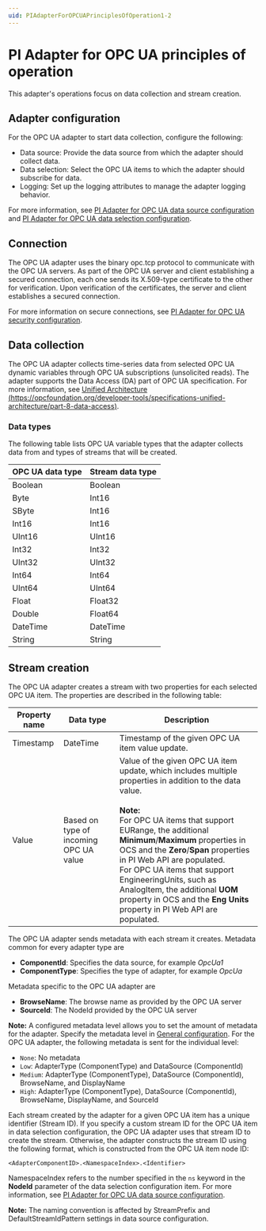 ```yaml
---
uid: PIAdapterForOPCUAPrinciplesOfOperation1-2
---
```


# PI Adapter for OPC UA principles of operation

This adapter's operations focus on data collection and stream creation.

## Adapter configuration

For the OPC UA adapter to start data collection, configure the following:

- Data source: Provide the data source from which the adapter should collect data.
- Data selection: Select the OPC UA items to which the adapter should subscribe for data.
- Logging: Set up the logging attributes to manage the adapter logging behavior.

For more information, see [PI Adapter for OPC UA data source configuration](xref:PIAdapterForOPCUADataSourceConfiguration1-2) and [PI Adapter for OPC UA data selection configuration](xref:PIAdapterForOPCUADataSelectionConfiguration1-2).

## Connection

The OPC UA adapter uses the binary opc.tcp protocol to communicate with the OPC UA servers. As part of the OPC UA server and client establishing a secured connection, each one sends its X.509-type certificate to the other for verification. Upon verification of the certificates, the server and client establishes a secured connection.

For more information on secure connections, see [PI Adapter for OPC UA security configuration](xref:PIAdapterForOPCUASecurityConfiguration1-2).

## Data collection

The OPC UA adapter collects time-series data from selected OPC UA dynamic variables through OPC UA subscriptions (unsolicited reads). The adapter supports the Data Access (DA) part of OPC UA specification. For more information, see [Unified Architecture (https://opcfoundation.org/developer-tools/specifications-unified-architecture/part-8-data-access)](https://opcfoundation.org/developer-tools/specifications-unified-architecture/part-8-data-access).

### Data types

The following table lists OPC UA variable types that the adapter collects data from and types of streams that will be created.

| OPC UA data type | Stream data type |
|------------------|------------------|
| Boolean          | Boolean          |
| Byte             | Int16            |
| SByte            | Int16            |
| Int16            | Int16            |
| UInt16           | UInt16           |
| Int32            | Int32            |
| UInt32           | UInt32           |
| Int64            | Int64            |
| UInt64           | UInt64           |
| Float            | Float32          |
| Double           | Float64          |
| DateTime         | DateTime         |
| String           | String           |

## Stream creation

The OPC UA adapter creates a stream with two properties for each selected OPC UA item. The properties are described in the following table:

| Property name | Data type | Description |
|---------------|-----------|-------------|
| Timestamp     | DateTime  | Timestamp of the given OPC UA item value update. |
| Value         | Based on type of incoming OPC UA value | Value of the given OPC UA item update, which includes multiple properties in addition to the data value.<br><br>**Note:**<br>For OPC UA items that support EURange, the additional **Minimum**/**Maximum** properties in OCS and the **Zero**/**Span** properties in PI Web API are populated.<br>For OPC UA items that support EngineeringUnits, such as AnalogItem, the additional **UOM** property in OCS and the **Eng Units** property in PI Web API are populated.  |

The OPC UA adapter sends metadata with each stream it creates. Metadata common for every adapter type are

- **ComponentId**: Specifies the data source, for example _OpcUa1_
- **ComponentType**: Specifies the type of adapter, for example _OpcUa_

Metadata specific to the OPC UA adapter are

- **BrowseName**: The browse name as provided by the OPC UA server
- **SourceId**: The NodeId provided by the OPC UA server

**Note:** A configured metadata level allows you to set the amount of metadata for the adapter. Specify the metadata level in [General configuration](xref:GeneralConfiguration1-3). For the OPC UA adapter, the following metadata is sent for the individual level:

- `None`: No metadata
- `Low`: AdapterType (ComponentType) and DataSource (ComponentId)
- `Medium`: AdapterType (ComponentType), DataSource (ComponentId), BrowseName, and DisplayName
- `High`: AdapterType (ComponentType), DataSource (ComponentId), BrowseName, DisplayName, and SourceId

Each stream created by  the adapter for a given OPC UA item has a unique identifier (Stream ID). If you specify a custom stream ID for the OPC UA item in data selection configuration, the OPC UA adapter uses that stream ID to create the stream. Otherwise, the adapter constructs the stream ID using the following format, which is constructed from the OPC UA item node ID:

```code
<AdapterComponentID>.<NamespaceIndex>.<Identifier>
```
NamespaceIndex refers to the number specified in the `ns` keyword in the **NodeId** parameter of the data selection configuration item. For more information, see [PI Adapter for OPC UA data source configuration](xref:PIAdapterForOPCUADataSourceConfiguration1-2#opc-ua-data-source-parameters).

**Note:** The naming convention is affected by StreamPrefix and DefaultStreamIdPattern settings in data source configuration.

